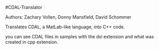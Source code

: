 #CDAL-Translator

Authors: Zachary Vollen, Donny Mansfield, David Schommer

Translates CDAL, a MatLab-like language, into C++ code.

you can see CDAL files in samples with the dsl extension and what was created in cpp extension. 

